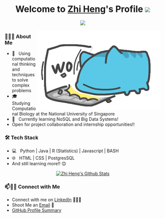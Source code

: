 <p align="center">
  <h1 align="center">Welcome to <a href="https://github.com/quek-zhiheng">Zhi Heng</a>'s Profile <img src="https://raw.githubusercontent.com/iampavangandhi/iampavangandhi/master/gifs/Hi.gif" width="30px"></h1>
</p>

<p align="center">
  <a align="center" href="https://github.com/DenverCoder1/readme-typing-svg"><img src="https://readme-typing-svg.herokuapp.com?&font=IBM+Plex+Sans&color=F72EE2&size=25&lines=Welcome+to+my+GitHub+Profile!;I'm+a+Bioinformatician;I'm+a+Data+Engineer;I'm+a+Data+Scientist" /></a>
</p>

<img align="right" src="https://github.com/quek-zhiheng/quek-zhiheng/blob/main/giphy.gif">

<h3> 👨🏻‍💻 About Me </h3>

- 🤔 &nbsp; Using computational thinking and techniques to solve complex problems
- 🎓 &nbsp; Studying Computational Biology at the National University of Singapore
- 🌱 &nbsp; Currently learning NoSQL and Big Data Systems!
- Open for project collaboration and internship opportunities!!

<h3>🛠 Tech Stack</h3>

- 💻 &nbsp; Python | Java | R (Statistics) | Javascript | BASH
- 🌐 &nbsp; HTML | CSS | PostgresSQL
- And still learning more!! 😊

<p align="center">
  <a href="https://github.com/anuraghazra/github-readme-stats">
    <img align="center" src="https://github-readme-stats.anuraghazra1.vercel.app/api?username=quek-zhiheng&show_icons=true&include_all_commits=true&theme=radical" alt="Zhi Heng's Github Stats" /></a>
  </a>
</p>

### 📫🤝🏻 Connect with Me

 - Connect with me on [LinkedIn](https://www.linkedin.com/in/quekzhiheng/) 👨🏻‍💻
 - Shoot Me an [Email](mailto:quekzhiheng@gmail.com) 💌
 - [GitHub Profile Summary](https://profile-summary-for-github.com/user/quek-zhiheng)

